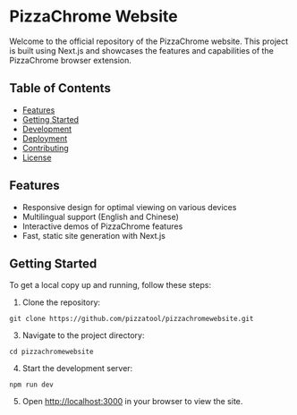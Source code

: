 # PizzaChrome Website

Welcome to the official repository of the PizzaChrome website. This project is built using Next.js and showcases the features and capabilities of the PizzaChrome browser extension.

## Table of Contents

- [Features](#features)
- [Getting Started](#getting-started)
- [Development](#development)
- [Deployment](#deployment)
- [Contributing](#contributing)
- [License](#license)

## Features

- Responsive design for optimal viewing on various devices
- Multilingual support (English and Chinese)
- Interactive demos of PizzaChrome features
- Fast, static site generation with Next.js

## Getting Started

To get a local copy up and running, follow these steps:

1. Clone the repository:
   
`git clone https://github.com/pizzatool/pizzachromewebsite.git`

3. Navigate to the project directory:
   
`cd pizzachromewebsite`

4. Start the development server:

`npm run dev`

5. Open [http://localhost:3000](http://localhost:3000) in your browser to view the site.
